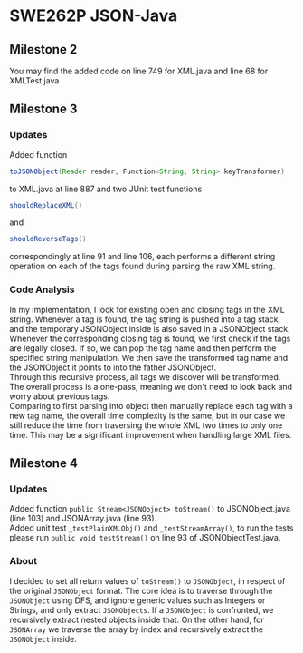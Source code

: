 # SWE262P JSON-Java
## Milestone 2
You may find the added code on line 749 for XML.java and line 68 for XMLTest.java
## Milestone 3
### Updates
Added function
```java
toJSONObject(Reader reader, Function<String, String> keyTransformer)
```
to XML.java at line 887 and two JUnit test functions
```java
shouldReplaceXML()
```
and
```java
shouldReverseTags()
```
correspondingly at line 91 and line 106, each performs a different 
string operation on each of the tags found during parsing the raw XML string.
### Code Analysis
In my implementation, I look for existing open and closing tags in the XML
string. Whenever a tag is found, the tag string is pushed into
a tag stack, and the temporary JSONObject inside is also saved in a
JSONObject stack. Whenever the corresponding closing tag is found, we first check
if the tags are legally closed. If so, we can pop the tag name and then perform the
specified string manipulation. We then save the transformed tag name and the JSONObject
it points to into the father JSONObject. 
</br>
Through this recursive process, all tags we discover will be transformed. The overall process is a one-pass, meaning we don't
need to look back and worry about previous tags. 
</br>
Comparing to first parsing into object then manually replace each tag with a new tag name,
the overall time complexity is the same, but in our case we still reduce the time from
traversing the whole XML two times to only one time. This may be a significant improvement
when handling large XML files.

## Milestone 4
### Updates
Added function `public Stream<JSONObject> toStream()` to JSONObject.java (line 103) and JSONArray.java (line 93).</br>
Added unit test `_testPlainXMLObj()` and `_testStreamArray()`, to run the tests please run `public void testStream()` on line 93 of JSONObjectTest.java.

### About
I decided to set all return values of `toStream()` to `JSONObject`, in respect of the original `JSONObject` format. The core idea is to traverse through the `JSONObject` using DFS, and ignore generic values such as Integers or Strings, and only extract `JSONObjects`. If a `JSONObject` is confronted, we recursively extract nested objects inside that. On the other hand, for `JSONArray` we traverse the array by index and recursively extract the `JSONObject` inside.
